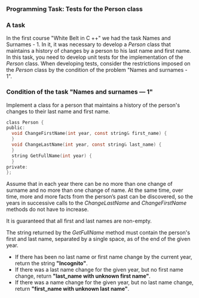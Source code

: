 ### Programming Task: Tests for the Person class 


### A task 
In the first course "White Belt in C ++" we had the task Names and Surnames - 1. In it, it was necessary to develop a _Person_ class that maintains a history of changes by a person to his last name and first name. In this task, you need to develop unit tests for the implementation of the _Person_ class. When developing tests, consider the restrictions imposed on the _Person_ class by the condition of the problem "Names and surnames - 1".

### Condition of the task "Names and surnames — 1" 
Implement a class for a person that maintains a history of the person's changes to their last name and first name.

```objectivec
class Person {
public:
  void ChangeFirstName(int year, const string& first_name) {
  }
  void ChangeLastName(int year, const string& last_name) {
  }
  string GetFullName(int year) {
  }
private:
};
```
Assume that in each year there can be no more than one change of surname and no more than one change of name. At the same time, over time, more and more facts from the person’s past can be discovered, so the years in successive calls to the _ChangeLastName_ and _ChangeFirstName_ methods do not have to increase.

It is guaranteed that all first and last names are non-empty.

The string returned by the _GetFullName_ method must contain the person's first and last name, separated by a single space, as of the end of the given year.

- If there has been no last name or first name change by the current year, return the string **"Incognito"**.
- If there was a last name change for the given year, but no first name change, return **"last_name with unknown first name"**.
- If there was a name change for the given year, but no last name change, return **"first_name with unknown last name"**.

